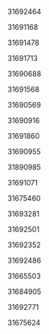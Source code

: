 31692464

31691168

31691478

31691713

31690688

31691568

31690569

31690916

31691860

31690955

31890985

31691071

31675460

31693281

31692501

31692352

31692486

31665503

31684905

31692771

31675624


